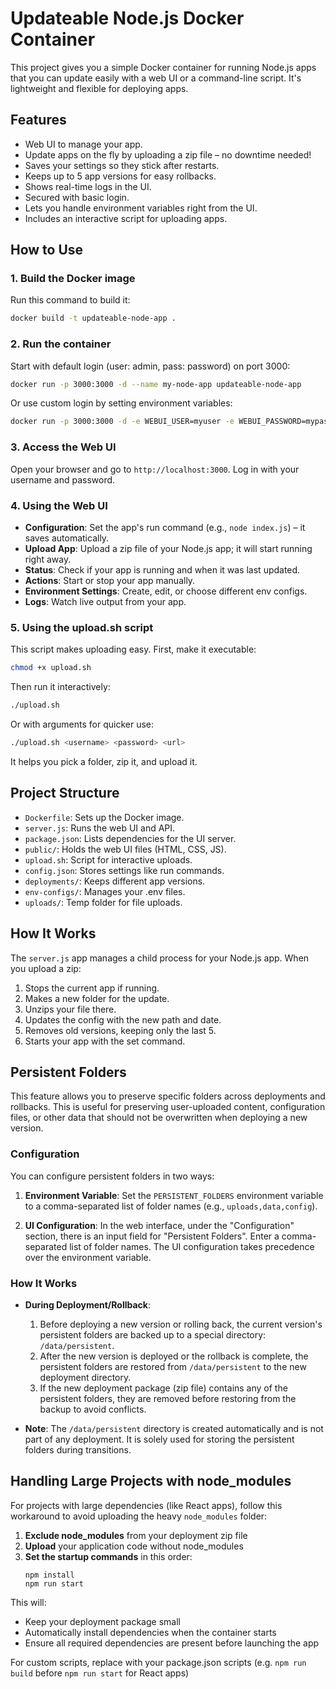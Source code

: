 # Updateable Node.js Docker Container 

This project gives you a simple Docker container for running Node.js apps that you can update easily with a web UI or a command-line script. It's lightweight and flexible for deploying apps.

## Features 
- Web UI to manage your app.
- Update apps on the fly by uploading a zip file – no downtime needed!
- Saves your settings so they stick after restarts.
- Keeps up to 5 app versions for easy rollbacks.
- Shows real-time logs in the UI.
- Secured with basic login.
- Lets you handle environment variables right from the UI.
- Includes an interactive script for uploading apps.

## How to Use 
### 1. Build the Docker image
Run this command to build it:

```bash
docker build -t updateable-node-app .
```

### 2. Run the container
Start with default login (user: admin, pass: password) on port 3000:

```bash
docker run -p 3000:3000 -d --name my-node-app updateable-node-app
```

Or use custom login by setting environment variables:

```bash
docker run -p 3000:3000 -d -e WEBUI_USER=myuser -e WEBUI_PASSWORD=mypassword --name my-node-app updateable-node-app
```

### 3. Access the Web UI
Open your browser and go to `http://localhost:3000`. Log in with your username and password.

### 4. Using the Web UI
- **Configuration**: Set the app's run command (e.g., `node index.js`) – it saves automatically.
- **Upload App**: Upload a zip file of your Node.js app; it will start running right away.
- **Status**: Check if your app is running and when it was last updated.
- **Actions**: Start or stop your app manually.
- **Environment Settings**: Create, edit, or choose different env configs.
- **Logs**: Watch live output from your app.

### 5. Using the upload.sh script
This script makes uploading easy. First, make it executable:

```bash
chmod +x upload.sh
```

Then run it interactively:

```bash
./upload.sh
```

Or with arguments for quicker use:

```bash
./upload.sh <username> <password> <url>
```
It helps you pick a folder, zip it, and upload it.

## Project Structure 
- `Dockerfile`: Sets up the Docker image.
- `server.js`: Runs the web UI and API.
- `package.json`: Lists dependencies for the UI server.
- `public/`: Holds the web UI files (HTML, CSS, JS).
- `upload.sh`: Script for interactive uploads.
- `config.json`: Stores settings like run commands.
- `deployments/`: Keeps different app versions.
- `env-configs/`: Manages your .env files.
- `uploads/`: Temp folder for file uploads.

## How It Works 
The `server.js` app manages a child process for your Node.js app. When you upload a zip:
1. Stops the current app if running.
2. Makes a new folder for the update.
3. Unzips your file there.
4. Updates the config with the new path and date.
5. Removes old versions, keeping only the last 5.
6. Starts your app with the set command.

## Persistent Folders

This feature allows you to preserve specific folders across deployments and rollbacks. This is useful for preserving user-uploaded content, configuration files, or other data that should not be overwritten when deploying a new version.

### Configuration

You can configure persistent folders in two ways:

1. **Environment Variable**: Set the `PERSISTENT_FOLDERS` environment variable to a comma-separated list of folder names (e.g., `uploads,data,config`).

2. **UI Configuration**: In the web interface, under the "Configuration" section, there is an input field for "Persistent Folders". Enter a comma-separated list of folder names. The UI configuration takes precedence over the environment variable.

### How It Works

- **During Deployment/Rollback**:
  1. Before deploying a new version or rolling back, the current version's persistent folders are backed up to a special directory: `/data/persistent`.
  2. After the new version is deployed or the rollback is complete, the persistent folders are restored from `/data/persistent` to the new deployment directory.
  3. If the new deployment package (zip file) contains any of the persistent folders, they are removed before restoring from the backup to avoid conflicts.

- **Note**: The `/data/persistent` directory is created automatically and is not part of any deployment. It is solely used for storing the persistent folders during transitions.

## Handling Large Projects with node_modules

For projects with large dependencies (like React apps), follow this workaround to avoid uploading the heavy `node_modules` folder:

1. **Exclude node_modules** from your deployment zip file
2. **Upload** your application code without node_modules
3. **Set the startup commands** in this order:
   ```
   npm install
   npm run start
   ```

This will:
- Keep your deployment package small
- Automatically install dependencies when the container starts
- Ensure all required dependencies are present before launching the app

For custom scripts, replace with your package.json scripts (e.g. `npm run build` before `npm run start` for React apps)
